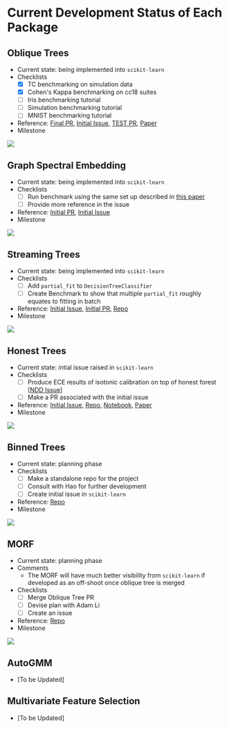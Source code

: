 # Current Development Status of Each Package

## Oblique Trees
* Current state: being implemented into `scikit-learn`
* Checklists
    - [x] TC benchmarking on simulation data
    - [x] Cohen's Kappa benchmarking on cc18 suites
    - [ ] Iris benchmarking tutorial
    - [ ] Simulation benchmarking tutorial
    - [ ] MNIST benchmarking tutorial
* Reference: [Final PR](https://github.com/scikit-learn/scikit-learn/pull/22754), [Initial Issue](https://github.com/scikit-learn/scikit-learn/issues/20819), [TEST PR](https://github.com/neurodata/scikit-learn/pull/11), [Paper](https://arxiv.org/pdf/1506.03410.pdf)
* Milestone
<img src="https://github.com/jshinm/neurodata-software-milestone/blob/main/output/Oblique%20Trees.jpg?raw=true">

## Graph Spectral Embedding
* Current state: being implemented into `scikit-learn`
* Checklists
    - [ ] Run benchmark using the same set up described in [this paper](https://doi.org/10.1109/HPEC.2017.8091045)
    - [ ] Provide more reference in the issue
* Reference: [Initial PR](https://github.com/scikit-learn/scikit-learn/pull/20029), [Initial Issue](https://github.com/scikit-learn/scikit-learn/issues/18177)
* Milestone
<img src="https://github.com/jshinm/neurodata-software-milestone/blob/main/output/Graph%20Spectral%20Embedding.jpg?raw=true">

## Streaming Trees
* Current state: being implemented into `scikit-learn`
* Checklists
    - [ ] Add `partial_fit` to `DecisionTreeClassifier`
    - [ ] Create Benchmark to show that multiple `partial_fit` roughly equates to fitting in batch
* Reference: [Initial Issue](https://github.com/scikit-learn/scikit-learn/issues/18888), [Initial PR](https://github.com/scikit-learn/scikit-learn/pull/18889), [Repo](https://github.com/neurodata/SDTF)
* Milestone
<img src="https://github.com/jshinm/neurodata-software-milestone/blob/main/output/Streaming%20Trees.jpg?raw=true">

## Honest Trees
* Current state: intial issue raised in `scikit-learn`
* Checklists
    - [ ] Produce ECE results of isotonic calibration on top of honest forest [[NDD Issue](https://github.com/neurodata/honest-forests/issues/2)]
    - [ ] Make a PR associated with the initial issue
* Reference: [Initial Issue](https://github.com/scikit-learn/scikit-learn/issues/19710), [Repo](https://github.com/neurodata/honest-forests), [Notebook](https://nbviewer.org/github/EYezerets/ProgLearn/blob/sklearnUF/docs/tutorials/honest_posteriorestimates_runtime.ipynb), [Paper](https://arxiv.org/abs/1907.00325)
* Milestone
<img src="https://github.com/jshinm/neurodata-software-milestone/blob/main/output/Honest%20Trees.jpg?raw=true">

## Binned Trees
* Current state: planning phase
* Checklists
    - [ ] Make a standalone repo for the project
    - [ ] Consult with Hao for further development
    - [ ] Create initial issue in `scikit-learn`
* Reference: [Repo](https://github.com/PSSF23/scikit-learn-stream/tree/hist)
* Milestone
<img src="https://github.com/jshinm/neurodata-software-milestone/blob/main/output/Binned%20Trees.jpg?raw=true">

## MORF
* Current state: planning phase
* Comments
    - The MORF will have much better visibility from `scikit-learn` if developed as an off-shoot once oblique tree is merged
* Checklists
    - [ ] Merge Oblique Tree PR
    - [ ] Devise plan with Adam Li
    - [ ] Create an issue
* Reference: [Repo]()
* Milestone
<img src="https://github.com/jshinm/neurodata-software-milestone/blob/main/output/MORF.jpg?raw=true">

## AutoGMM
* [To be Updated]

## Multivariate Feature Selection
* [To be Updated]